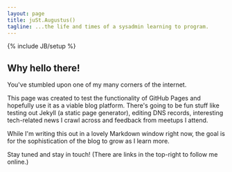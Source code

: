 ```yaml
---
layout: page
title: juSt.Augustus()
tagline: ...the life and times of a sysadmin learning to program.
---
```

{% include JB/setup %}

## Why hello there!

You've stumbled upon one of my many corners of the internet.

This page was created to test the functionality of GitHub Pages and hopefully use it as a viable blog platform. There's going to be fun stuff like testing out Jekyll (a static page generator), editing DNS records, interesting tech-related news I crawl across and feedback from meetups I attend.

While I'm writing this out in a lovely Markdown window right now, the goal is for the sophistication of the blog to grow as I learn more.

Stay tuned and stay in touch! (There are links in the top-right to follow me online.)